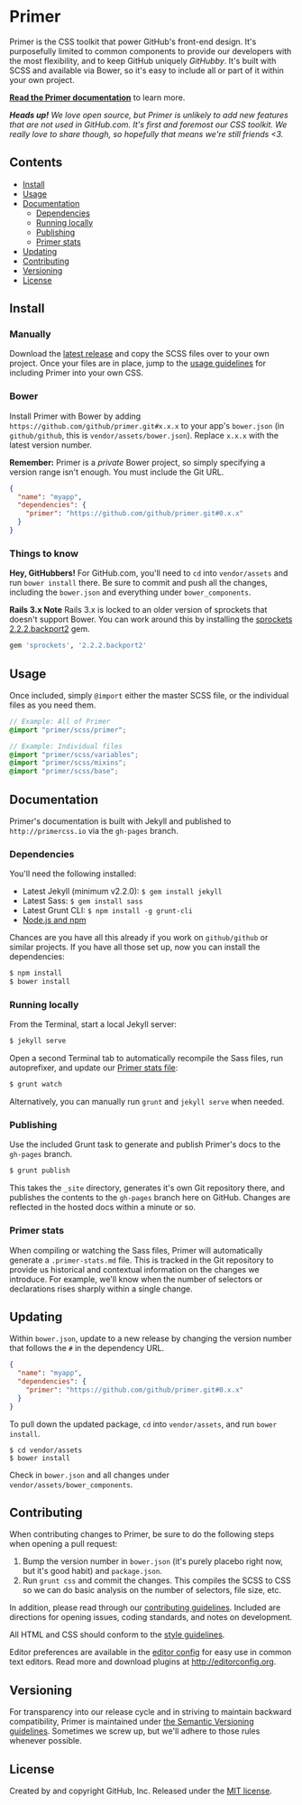 # Primer

Primer is the CSS toolkit that power GitHub's front-end design. It's purposefully limited to common components to provide our developers with the most flexibility, and to keep GitHub uniquely *GitHubby*. It's built with SCSS and available via Bower, so it's easy to include all or part of it within your own project.

[**Read the Primer documentation**](http://primercss.io) to learn more.

_**Heads up!** We love open source, but Primer is unlikely to add new features that are not used in GitHub.com. It's first and foremost our CSS toolkit. We really love to share though, so hopefully that means we're still friends <3._

## Contents

- [Install](#install)
- [Usage](#usage)
- [Documentation](#documentation)
  - [Dependencies](#dependencies)
  - [Running locally](#running-locally)
  - [Publishing](#publishing)
  - [Primer stats](#primer-stats)
- [Updating](#updating)
- [Contributing](#contributing)
- [Versioning](#versioning)
- [License](#license)

## Install

### Manually

Download the [latest release](https://github.com/github/primer/releases/latest) and copy the SCSS files over to your own project. Once your files are in place, jump to the [usage guidelines](#usage) for including Primer into your own CSS.

### Bower

Install Primer with Bower by adding `https://github.com/github/primer.git#x.x.x` to your app's `bower.json` (in `github/github`, this is `vendor/assets/bower.json`). Replace `x.x.x` with the latest version number.

**Remember:** Primer is a *private* Bower project, so simply specifying a version range isn't enough. You must include the Git URL.

``` json
{
  "name": "myapp",
  "dependencies": {
    "primer": "https://github.com/github/primer.git#0.x.x"
  }
}
```

### Things to know

**Hey, GitHubbers!** For GitHub.com, you'll need to  `cd` into `vendor/assets` and run `bower install` there. Be sure to commit and push all the changes, including the `bower.json` and everything under `bower_components`.

**Rails 3.x Note** Rails 3.x is locked to an older version of sprockets that doesn't support Bower. You can work around this by installing the [sprockets 2.2.2.backport2](http://rubygems.org/gems/sprockets/versions/2.2.2.backport2) gem.

``` ruby
gem 'sprockets', '2.2.2.backport2'
```

## Usage

Once included, simply `@import` either the master SCSS file, or the individual files as you need them.

```scss
// Example: All of Primer
@import "primer/scss/primer";

// Example: Individual files
@import "primer/scss/variables";
@import "primer/scss/mixins";
@import "primer/scss/base";
```

## Documentation

Primer's documentation is built with Jekyll and published to `http://primercss.io` via the `gh-pages` branch.

### Dependencies

You'll need the following installed:

- Latest Jekyll (minimum v2.2.0): `$ gem install jekyll`
- Latest Sass: `$ gem install sass`
- Latest Grunt CLI: `$ npm install -g grunt-cli`
- [Node.js and npm](http://nodejs.org/download/)

Chances are you have all this already if you work on `github/github` or similar projects. If you have all those set up, now you can install the dependencies:

```bash
$ npm install
$ bower install
```

### Running locally

From the Terminal, start a local Jekyll server:

```bash
$ jekyll serve
```

Open a second Terminal tab to automatically recompile the Sass files, run autoprefixer, and update our [Primer stats file](#primer-stats):

```bash
$ grunt watch
```

Alternatively, you can manually run `grunt` and `jekyll serve` when needed.

### Publishing

Use the included Grunt task to generate and publish Primer's docs to the `gh-pages` branch.

```bash
$ grunt publish
```

This takes the `_site` directory, generates it's own Git repository there, and publishes the contents to the `gh-pages` branch here on GitHub. Changes are reflected in the hosted docs within a minute or so.

### Primer stats

When compiling or watching the Sass files, Primer will automatically generate a `.primer-stats.md` file. This is tracked in the Git repository to provide us historical and contextual information on the changes we introduce. For example, we'll know when the number of selectors or declarations rises sharply within a single change.

## Updating

Within `bower.json`, update to a new release by changing the version number that follows the `#` in the dependency URL.

```json
{
  "name": "myapp",
  "dependencies": {
    "primer": "https://github.com/github/primer.git#0.x.x"
  }
}
```

To pull down the updated package, `cd` into `vendor/assets`, and run `bower install`.

```
$ cd vendor/assets
$ bower install
```

Check in `bower.json` and all changes under `vendor/assets/bower_components`.

## Contributing

When contributing changes to Primer, be sure to do the following steps when opening a pull request:

1. Bump the version number in `bower.json` (it's purely placebo right now, but it's good habit) and `package.json`.
2. Run `grunt css` and commit the changes. This compiles the SCSS to CSS so we can do basic analysis on the number of selectors, file size, etc.

In addition, please read through our [contributing guidelines](https://github.com/github/primer/blob/master/CONTRIBUTING.md). Included are directions for opening issues, coding standards, and notes on development.

All HTML and CSS should conform to the [style guidelines](http://primercss.io/guidelines).

Editor preferences are available in the [editor config](https://github.com/github/primer/blob/master/.editorconfig) for easy use in common text editors. Read more and download plugins at <http://editorconfig.org>.

## Versioning

For transparency into our release cycle and in striving to maintain backward compatibility, Primer is maintained under [the Semantic Versioning guidelines](http://semver.org/). Sometimes we screw up, but we'll adhere to those rules whenever possible.

## License

Created by and copyright GitHub, Inc. Released under the [MIT license](LICENSE.md).
